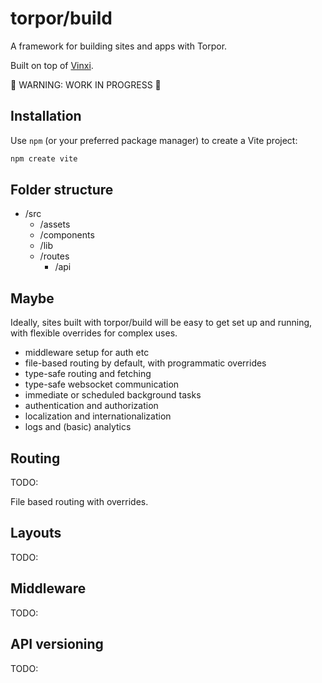 # torpor/build

A framework for building sites and apps with Torpor.

Built on top of [Vinxi](https://github.com/nksaraf/vinxi).

🚧 WARNING: WORK IN PROGRESS 🚧

## Installation

Use `npm` (or your preferred package manager) to create a Vite project:

```bash
npm create vite
```

## Folder structure

- /src
  - /assets
  - /components
  - /lib
  - /routes
    - /api

## Maybe

Ideally, sites built with torpor/build will be easy to get set up and running, with flexible overrides for complex uses.

- middleware setup for auth etc
- file-based routing by default, with programmatic overrides
- type-safe routing and fetching
- type-safe websocket communication
- immediate or scheduled background tasks
- authentication and authorization
- localization and internationalization
- logs and (basic) analytics

## Routing

TODO:

File based routing with overrides.

## Layouts

TODO:

## Middleware

TODO:

## API versioning

TODO:
